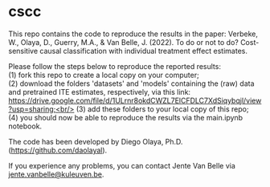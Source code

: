 # cscc
This repo contains the code to reproduce the results in the paper: Verbeke, W., Olaya, D., Guerry, M.A., & Van Belle, J. (2022). To do or not to do? Cost-sensitive causal classification with individual treatment effect estimates.

Please follow the steps below to reproduce the reported results:<br/>
(1) fork this repo to create a local copy on your computer;<br/>
(2) download the folders 'datasets' and 'models' containing the (raw) data and pretrained ITE estimates, respectively, via this link: https://drive.google.com/file/d/1ULrnr8okdCWZL7ElCFDLC7XdSiqybqjl/view?usp=sharing;<br/>
(3) add these folders to your local copy of this repo;<br/>
(4) you should now be able to reproduce the results via the main.ipynb notebook.<br/>

The code has been developed by Diego Olaya, Ph.D. (https://github.com/daolayal).

If you experience any problems, you can contact Jente Van Belle via jente.vanbelle@kuleuven.be.
